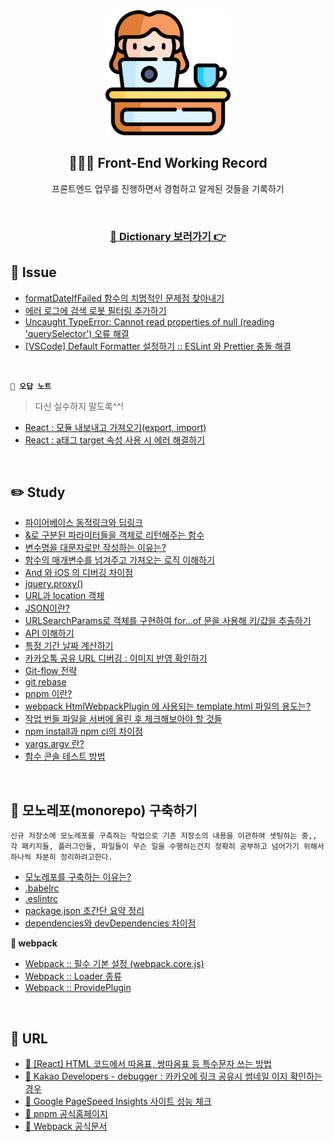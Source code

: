 <div align="center">
  <img width="200px;" src="./images/work-icon.png"/>
</div>
<h2 align="center">👩🏻‍💻 Front-End Working Record</h2>
<p align="center">프론트엔드 업무를 진행하면서 경험하고 알게된 것들을 기록하기</p>

<br>

### <div align="center">[📖 Dictionary 보러가기 👉](https://github.com/mireyhgnay/fe-working-record/blob/main/Dictionary/README.md)</div>

## 🚨 Issue

- [formatDateIfFailed 함수의 치명적인 문제점 찾아내기](https://github.com/mireyhgnay/fe-working-record/blob/main/Issue/formatDateIfFailed%20%ED%95%A8%EC%88%98%EC%9D%98%20%EC%B9%98%EB%AA%85%EC%A0%81%EC%9D%B8%20%EB%AC%B8%EC%A0%9C%EC%A0%90%20%EC%B0%BE%EC%95%84%EB%82%B4%EA%B8%B0.md)
- [에러 로그에 검색 로봇 필터링 추가하기](https://github.com/mireyhgnay/fe-working-record/blob/main/Issue/%EC%97%90%EB%9F%AC%20%EB%A1%9C%EA%B7%B8%EC%97%90%20%EA%B2%80%EC%83%89%20%EB%A1%9C%EB%B4%87%20%ED%95%84%ED%84%B0%EB%A7%81%20%EC%B6%94%EA%B0%80%ED%95%98%EA%B8%B0.md)
- [Uncaught TypeError: Cannot read properties of null (reading 'querySelector') 오류 해결](https://github.com/mireyhgnay/fe-working-record/blob/main/Issue/Cannot%20read%20properties%20of%20null%20%EC%98%A4%EB%A5%98%20%ED%95%B4%EA%B2%B0.md)
- [[VSCode] Default Formatter 설정하기 :: ESLint 와 Prettier 충돌 해결](https://github.com/mireyhgnay/fe-working-record/blob/main/Issue/%5BVSCode%5D%20Default%20Formatter%20%EC%84%A4%EC%A0%95%ED%95%98%EA%B8%B0%20%3A%3A%20ESLint%20%EC%99%80%20Prettier%20%EC%B6%A9%EB%8F%8C%20%ED%95%B4%EA%B2%B0.md)

<br>

**`📝 오답 노트`**

> 다신 실수하지 말도록^^!

- [React : 모듈 내보내고 가져오기(export, import)](<https://github.com/mireyhgnay/fe-working-record/blob/main/Issue/React%20%EB%AA%A8%EB%93%88%20%EB%82%B4%EB%B3%B4%EB%82%B4%EA%B3%A0%20%EA%B0%80%EC%A0%B8%EC%98%A4%EA%B8%B0(export%2C%20import).md>)
- [React : a태그 target 속성 사용 시 에러 해결하기](https://github.com/mireyhgnay/fe-working-record/blob/main/Issue/React%20%3A%20a%ED%83%9C%EA%B7%B8%20target%20%EC%86%8D%EC%84%B1%20%EC%82%AC%EC%9A%A9%20%EC%8B%9C%20%EC%97%90%EB%9F%AC%20%ED%95%B4%EA%B2%B0%ED%95%98%EA%B8%B0.md)

<br>

## ✏️ Study

- [파이어베이스 동적링크와 딥링크](https://github.com/mireyhgnay/fe-working-record/blob/main/Study/%ED%8C%8C%EC%9D%B4%EC%96%B4%EB%B2%A0%EC%9D%B4%EC%8A%A4%20%EB%8F%99%EC%A0%81%EB%A7%81%ED%81%AC%EC%99%80%20%EB%94%A5%EB%A7%81%ED%81%AC.md)
- [&로 구분된 파라미터들을 객체로 리턴해주는 함수](https://github.com/mireyhgnay/fe-working-record/blob/main/Study/%26%EB%A1%9C%20%EA%B5%AC%EB%B6%84%EB%90%9C%20%ED%8C%8C%EB%9D%BC%EB%AF%B8%ED%84%B0%EB%93%A4%EC%9D%84%20%EA%B0%9D%EC%B2%B4%EB%A1%9C%20%EB%A6%AC%ED%84%B4%ED%95%B4%EC%A3%BC%EB%8A%94%20%ED%95%A8%EC%88%98.md)
- [변수명을 대문자로만 작성하는 이유는?](https://github.com/mireyhgnay/fe-working-record/blob/main/Study/%08%EB%B3%80%EC%88%98%EB%AA%85%EC%9D%84%20%EB%8C%80%EB%AC%B8%EC%9E%90%EB%A1%9C%EB%A7%8C%20%EC%9E%91%EC%84%B1%ED%95%98%EB%8A%94%20%EC%9D%B4%EC%9C%A0%EB%8A%94%3F.md)
- [함수의 매개변수를 넘겨주고 가져오는 로직 이해하기](https://github.com/mireyhgnay/fe-working-record/blob/main/Study/%ED%95%A8%EC%88%98%EC%9D%98%20%EB%A7%A4%EA%B0%9C%EB%B3%80%EC%88%98%EB%A5%BC%20%EB%84%98%EA%B2%A8%EC%A3%BC%EA%B3%A0%20%EA%B0%80%EC%A0%B8%EC%98%A4%EB%8A%94%20%EB%A1%9C%EC%A7%81%20%EC%9D%B4%ED%95%B4%ED%95%98%EA%B8%B0.md)
- [And 와 iOS 의 디버깅 차이점](https://github.com/mireyhgnay/fe-working-record/blob/main/Study/And%20%EC%99%80%20iOS%20%EC%9D%98%20%EB%94%94%EB%B2%84%EA%B9%85%20%EC%B0%A8%EC%9D%B4%EC%A0%90.md)
- [jquery.proxy()](<https://github.com/mireyhgnay/fe-working-record/blob/main/Study/jquery.proxy().md>)
- [URL과 location 객체](https://github.com/mireyhgnay/fe-working-record/blob/main/Study/URL%EA%B3%BC%20location%20%EA%B0%9D%EC%B2%B4.md)
- [JSON이란?](https://github.com/mireyhgnay/fe-working-record/blob/main/Study/JSON%EC%9D%B4%EB%9E%80%3F.md)
- [URLSearchParams로 객체를 구현하여 for…of 문을 사용해 키/값을 추출하기](https://github.com/mireyhgnay/fe-working-record/blob/main/Study/URLSearchParams%EB%A1%9C%20%EA%B0%9D%EC%B2%B4%EB%A5%BC%20%EA%B5%AC%ED%98%84%ED%95%98%EC%97%AC%20for%20of%20%EB%AC%B8%EC%9D%84%20%EC%82%AC%EC%9A%A9%ED%95%B4%20%ED%82%A4%2C%EA%B0%92%EC%9D%84%20%EC%B6%94%EC%B6%9C%ED%95%98%EA%B8%B0.md)
- [API 이해하기](https://github.com/mireyhgnay/fe-working-record/blob/main/Study/API%20%EC%9D%B4%ED%95%B4%ED%95%98%EA%B8%B0.md)
- [특정 기간 날짜 계산하기](https://github.com/mireyhgnay/fe-working-record/blob/main/Study/%ED%8A%B9%EC%A0%95%20%EA%B8%B0%EA%B0%84%20%EB%82%A0%EC%A7%9C%20%EA%B3%84%EC%82%B0%ED%95%98%EA%B8%B0.md)
- [카카오톡 공유 URL 디버깅 : 이미지 반영 확인하기](https://github.com/mireyhgnay/fe-working-record/blob/main/Study/%EC%B9%B4%EC%B9%B4%EC%98%A4%ED%86%A1%20%EA%B3%B5%EC%9C%A0%20URL%20%EB%94%94%EB%B2%84%EA%B9%85%20%3A%20%EC%9D%B4%EB%AF%B8%EC%A7%80%20%EB%B0%98%EC%98%81%20%ED%99%95%EC%9D%B8%ED%95%98%EA%B8%B0.md)
- [Git-flow 전략](https://github.com/mireyhgnay/fe-working-record/blob/main/Study/Git-flow%20%EC%A0%84%EB%9E%B5.md)
- [git rebase](https://github.com/mireyhgnay/fe-working-record/blob/main/Study/git%20rebase.md)
- [pnpm 이란?](https://github.com/mireyhgnay/fe-working-record/blob/main/Study/pnpm.md)
- [webpack HtmlWebpackPlugin 에 사용되는 template.html 파일의 용도는?](https://github.com/mireyhgnay/fe-working-record/blob/main/Study/webpack%20HtmlWebpackPlugin%20%EC%97%90%20%EC%82%AC%EC%9A%A9%EB%90%98%EB%8A%94%20template.html%20%ED%8C%8C%EC%9D%BC%EC%9D%98%20%EC%9A%A9%EB%8F%84%EB%8A%94%3F.md)
- [작업 번들 파일을 서버에 올린 후 체크해보아야 할 것들](https://github.com/mireyhgnay/fe-working-record/blob/main/Study/%EC%9E%91%EC%97%85%20%EB%B2%88%EB%93%A4%20%ED%8C%8C%EC%9D%BC%EC%9D%84%20%EC%84%9C%EB%B2%84%EC%97%90%20%EC%98%AC%EB%A6%B0%20%ED%9B%84%20%EC%B2%B4%ED%81%AC%ED%95%B4%EB%B3%B4%EC%95%84%EC%95%BC%20%ED%95%A0%20%EA%B2%83%EB%93%A4.md)
- [npm install과 npm ci의 차이점](https://github.com/mireyhgnay/fe-working-record/blob/main/Study/npm%20install%EA%B3%BC%20npm%20ci%EC%9D%98%20%EC%B0%A8%EC%9D%B4%EC%A0%90.md)
- [yargs.argv 란?](https://github.com/mireyhgnay/fe-working-record/blob/main/Study/yargs%20argv.md)
- [함수 콘솔 테스트 방법](https://github.com/mireyhgnay/fe-working-record/blob/main/Study/%ED%95%A8%EC%88%98%20%EC%BD%98%EC%86%94%20%ED%85%8C%EC%8A%A4%ED%8A%B8%20%EB%B0%A9%EB%B2%95.md)

<br>

## 🌈 모노레포(monorepo) 구축하기

```
신규 저장소에 모노레포를 구축하는 작업으로 기존 저장소의 내용을 이관하여 셋팅하는 중,,
각 패키지들, 플러그인들, 파일들이 무슨 일을 수행하는건지 정확히 공부하고 넘어가기 위해서
하나씩 차분히 정리하려고한다.
```

- [모노레포를 구축하는 이유는?](https://github.com/mireyhgnay/fe-working-record/blob/main/MonoRepo/%EB%AA%A8%EB%85%B8%EB%A0%88%ED%8F%AC%EB%A5%BC%20%EA%B5%AC%EC%B6%95%ED%95%98%EB%8A%94%20%EC%9D%B4%EC%9C%A0%EB%8A%94%3F.md)
- [.babelrc](https://github.com/mireyhgnay/fe-working-record/blob/main/MonoRepo/.babelrc.md)
- [.eslintrc](https://github.com/mireyhgnay/fe-working-record/blob/main/MonoRepo/.eslintrc.md)
- [package.json 초간단 요약 정리](https://github.com/mireyhgnay/fe-working-record/blob/main/MonoRepo/package.json%20%EC%B4%88%EA%B0%84%EB%8B%A8%20%EC%9A%94%EC%95%BD%20%EC%A0%95%EB%A6%AC.md)
- [dependencies와 devDependencies 차이점](https://github.com/mireyhgnay/fe-working-record/blob/main/MonoRepo/dependencies%EC%99%80%20devDependencies%20%EC%B0%A8%EC%9D%B4%EC%A0%90.md)

**📁 webpack**

- [Webpack :: 필수 기본 설정 (webpack.core.js)](<https://github.com/mireyhgnay/fe-working-record/blob/main/MonoRepo/webpack/Webpack%20%3A%3A%20%ED%95%84%EC%88%98%20%EA%B8%B0%EB%B3%B8%20%EC%84%A4%EC%A0%95%20(webpack.core.js).md>)
- [Webpack :: Loader 종류](https://github.com/mireyhgnay/fe-working-record/blob/main/MonoRepo/webpack/Webpack%20%3A%3A%20Loader%20%EC%A2%85%EB%A5%98.md)
- [Webpack :: ProvidePlugin](https://github.com/mireyhgnay/fe-working-record/blob/main/MonoRepo/webpack/Webpack%20%3A%3A%20ProvidePlugin.md)

<br>

## 🔗 URL

- [🔗 [React] HTML 코드에서 따옴표, 쌍따옴표 등 특수문자 쓰는 방법](https://github.com/jsx-eslint/eslint-plugin-react/blob/master/docs/rules/no-unescaped-entities.md)
- [🔗 Kakao Developers - debugger : 카카오에 링크 공유시 썸네일 이지 확인하는 경우](https://developers.kakao.com/tool/debugger/sharing)
- [🔗 Google PageSpeed Insights 사이트 성능 체크](https://pagespeed.web.dev/)
- [🔗 pnpm 공식홈페이지](https://pnpm.io/ko/motivation)
- [🔗 Webpack 공식문서](https://webpack.kr/guides/getting-started/)
